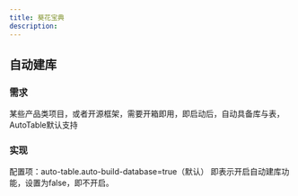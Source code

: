 ```yaml
---
title: 葵花宝典
description:
---
```


## 自动建库

### 需求

某些产品类项目，或者开源框架，需要开箱即用，即启动后，自动具备库与表，AutoTable默认支持

### 实现

配置项：auto-table.auto-build-database=true（默认） 即表示开启自动建库功能，设置为false，即不开启。

